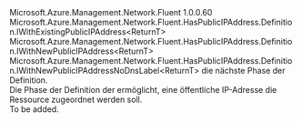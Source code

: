 <Type Name="IWithPublicIPAddress&lt;ReturnT&gt;" FullName="Microsoft.Azure.Management.Network.Fluent.HasPublicIPAddress.Definition.IWithPublicIPAddress&lt;ReturnT&gt;">
  <TypeSignature Language="C#" Value="public interface IWithPublicIPAddress&lt;ReturnT&gt; : Microsoft.Azure.Management.Network.Fluent.HasPublicIPAddress.Definition.IWithExistingPublicIPAddress&lt;ReturnT&gt;, Microsoft.Azure.Management.Network.Fluent.HasPublicIPAddress.Definition.IWithNewPublicIPAddress&lt;ReturnT&gt;, Microsoft.Azure.Management.Network.Fluent.HasPublicIPAddress.Definition.IWithNewPublicIPAddressNoDnsLabel&lt;ReturnT&gt;" />
  <TypeSignature Language="ILAsm" Value=".class public interface auto ansi abstract IWithPublicIPAddress`1&lt;ReturnT&gt; implements class Microsoft.Azure.Management.Network.Fluent.HasPublicIPAddress.Definition.IWithExistingPublicIPAddress`1&lt;!ReturnT&gt;, class Microsoft.Azure.Management.Network.Fluent.HasPublicIPAddress.Definition.IWithNewPublicIPAddress`1&lt;!ReturnT&gt;, class Microsoft.Azure.Management.Network.Fluent.HasPublicIPAddress.Definition.IWithNewPublicIPAddressNoDnsLabel`1&lt;!ReturnT&gt;" />
  <TypeSignature Language="DocId" Value="T:Microsoft.Azure.Management.Network.Fluent.HasPublicIPAddress.Definition.IWithPublicIPAddress`1" />
  <TypeSignature Language="VB.NET" Value="Public Interface IWithPublicIPAddress(Of ReturnT)&#xA;Implements IWithExistingPublicIPAddress(Of ReturnT), IWithNewPublicIPAddress(Of ReturnT), IWithNewPublicIPAddressNoDnsLabel(Of ReturnT)" />
  <TypeSignature Language="F#" Value="type IWithPublicIPAddress&lt;'ReturnT&gt; = interface&#xA;    interface IWithExistingPublicIPAddress&lt;'ReturnT&gt;&#xA;    interface IWithNewPublicIPAddress&lt;'ReturnT&gt;&#xA;    interface IWithNewPublicIPAddressNoDnsLabel&lt;'ReturnT&gt;" />
  <AssemblyInfo>
    <AssemblyName>Microsoft.Azure.Management.Network.Fluent</AssemblyName>
    <AssemblyVersion>1.0.0.60</AssemblyVersion>
  </AssemblyInfo>
  <TypeParameters>
    <TypeParameter Name="ReturnT" />
  </TypeParameters>
  <Interfaces>
    <Interface>
      <InterfaceName>Microsoft.Azure.Management.Network.Fluent.HasPublicIPAddress.Definition.IWithExistingPublicIPAddress&lt;ReturnT&gt;</InterfaceName>
    </Interface>
    <Interface>
      <InterfaceName>Microsoft.Azure.Management.Network.Fluent.HasPublicIPAddress.Definition.IWithNewPublicIPAddress&lt;ReturnT&gt;</InterfaceName>
    </Interface>
    <Interface>
      <InterfaceName>Microsoft.Azure.Management.Network.Fluent.HasPublicIPAddress.Definition.IWithNewPublicIPAddressNoDnsLabel&lt;ReturnT&gt;</InterfaceName>
    </Interface>
  </Interfaces>
  <Docs>
    <typeparam name="ReturnT">die nächste Phase der Definition.</typeparam>
    <summary>
            Die Phase der Definition der ermöglicht, eine öffentliche IP-Adresse die Ressource zugeordnet werden soll.
            </summary>
    <remarks>To be added.</remarks>
  </Docs>
  <Members />
</Type>